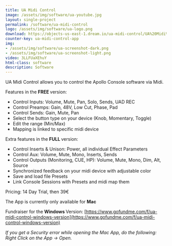 ```yaml
---
title: UA Midi Control
image: /assets/img/software/ua-youtube.jpg
layout: single-project
permalink: /software/ua-midi-control
logo: /assets/img/software/ua-logo.png
download: https://objects-us-east-1.dream.io/ua-midi-control/UA%20Midi%20Control.zip
counter-key: ua-midi-control-app
img: 
- /assets/img/software/ua-screenshot-dark.png
- /assets/img/software/ua-screenshot-light.png
video: 3LLFUaXEhuY
html-class: software
description: Software
---
```


UA Midi Control allows you to control the Apollo Console software via Midi.

Features in the <b> FREE </b> version:
- Control Inputs: Volume, Mute, Pan, Solo, Sends, UAD REC
- Control Preamps: Gain, 48V, Low Cut, Phase, Pad 
- Control Sends: Gain, Mute, Pan
- Select the button type on your device (Knob, Momentary, Toggle)
- Edit the range (Min/Max)
- Mapping is linked to specific midi device

Extra features in the <b> FULL </b> version:
- Control Inserts & Unison: Power, all individual Effect Parameters
- Control Aux: Volume, Mute, Mono, Inserts, Sends
- Control Outputs (Monitoring, CUE, HP): Volume, Mute, Mono, Dim, Alt, Source
- Synchronized feedback on your midi device with adjustable color
- Save and load file Presets
- Link Console Sessions with Presets and midi map them

Pricing: 14 Day Trial, then 39€

The App is currently only available for <b> Mac </b> <i style="margin-left: 2px" class="fa fa-apple"></i> 

Fundraiser for the <b> Windows </b> Version: [https://www.gofundme.com/f/ua-midi-control-windows-version](https://www.gofundme.com/f/ua-midi-control-windows-version)

<i>If you get a Security error while opening the Mac App, do the following: Right Click on the App -> Open.</i> 

